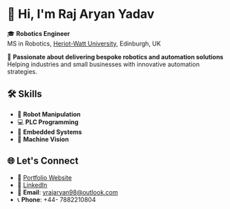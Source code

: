 # 👋 Hi, I'm Raj Aryan Yadav

🎓 **Robotics Engineer**  
MS in Robotics, [Heriot-Watt University](https://www.hw.ac.uk/), Edinburgh, UK  

🚀 **Passionate about delivering bespoke robotics and automation solutions**  
Helping industries and small businesses with innovative automation strategies.  

## 🛠️ Skills
- 🤖 **Robot Manipulation**
- 💻 **PLC Programming**
- 🔌 **Embedded Systems**
- 🎥 **Machine Vision**

## 🌐 Let's Connect
- 🔗 [Portfolio Website](https://your-portfolio-link.com)
- 💼 [LinkedIn](https://www.linkedin.com/in/raj-aryan-yadav-automation/)
- 📧 **Email**: yrajaryan98@outlook.com 
- 📞 **Phone**: +44- 7882210804 
